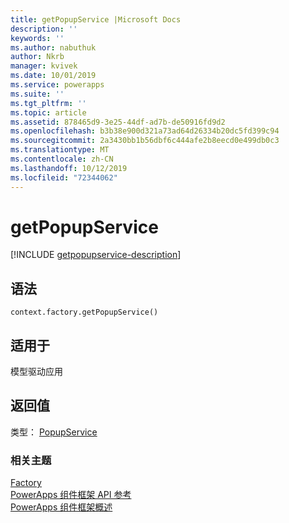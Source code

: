 ```yaml
---
title: getPopupService |Microsoft Docs
description: ''
keywords: ''
ms.author: nabuthuk
author: Nkrb
manager: kvivek
ms.date: 10/01/2019
ms.service: powerapps
ms.suite: ''
ms.tgt_pltfrm: ''
ms.topic: article
ms.assetid: 878465d9-3e25-44df-ad7b-de50916fd9d2
ms.openlocfilehash: b3b38e900d321a73ad64d26334b20dc5fd399c94
ms.sourcegitcommit: 2a3430bb1b56dbf6c444afe2b8eecd0e499db0c3
ms.translationtype: MT
ms.contentlocale: zh-CN
ms.lasthandoff: 10/12/2019
ms.locfileid: "72344062"
---
```

# <a name="getpopupservice"></a>getPopupService

[!INCLUDE [getpopupservice-description](includes/getpopupservice-description.md)]

## <a name="syntax"></a>语法

`context.factory.getPopupService()`

## <a name="available-for"></a>适用于 

模型驱动应用

## <a name="return-value"></a>返回值

类型： [PopupService](../popupservice.md)

### <a name="related-topics"></a>相关主题

[Factory](../factory.md)<br/>
[PowerApps 组件框架 API 参考](../../reference/index.md)<br/>
[PowerApps 组件框架概述](../../overview.md)